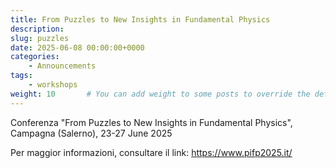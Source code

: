 ```yaml
---
title: From Puzzles to New Insights in Fundamental Physics
description: 
slug: puzzles
date: 2025-06-08 00:00:00+0000
categories:
    - Announcements
tags:
    - workshops
weight: 10       # You can add weight to some posts to override the default sorting (date descending)
---
```



Conferenza "From Puzzles to New Insights in
Fundamental Physics", Campagna (Salerno), 23-27 June 2025

Per maggior informazioni, consultare il link: https://www.pifp2025.it/
